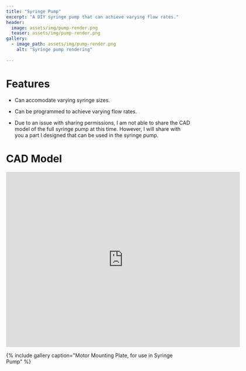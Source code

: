 ```yaml
---
title: "Syringe Pump"
excerpt: "A DIY syringe pump that can achieve varying flow rates."
header:
  image: assets/img/pump-render.png
  teaser: assets/img/pump-render.png
gallery:
  - image_path: assets/img/pump-render.png
    alt: "Syringe pump rendering"
   
---
```


# Features

* Can accomodate varying syringe sizes.
* Can be programmed to achieve varying flow rates.

* Due to an issue with sharing permissions, I am not able to share the CAD model of the full syringe pump at this time. However, I will share with you a part I designed that can be used in the syringe pump.

# CAD Model
<iframe src="https://vanderbilt643.autodesk360.com/shares/public/SH512d4QTec90decfa6e012cdd45a75661ec?mode=embed" width="640" height="480" allowfullscreen="true" webkitallowfullscreen="true" mozallowfullscreen="true"  frameborder="0"></iframe>

{% include gallery caption="Motor Mounting Plate, for use in Syringe Pump" %}
